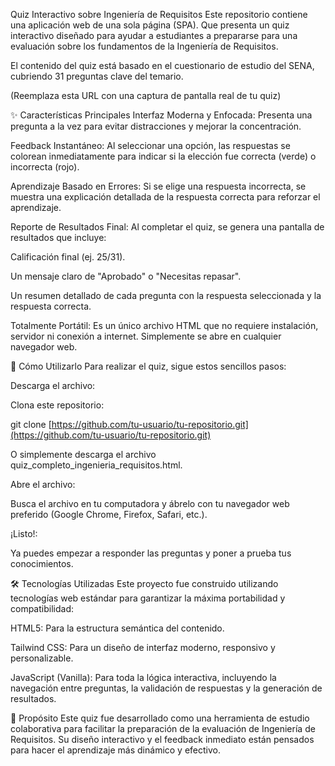 Quiz Interactivo sobre Ingeniería de Requisitos
Este repositorio contiene una aplicación web de una sola página (SPA).
Que presenta un quiz interactivo diseñado para ayudar a estudiantes a prepararse para una evaluación sobre los fundamentos de la Ingeniería de Requisitos.

El contenido del quiz está basado en el cuestionario de estudio del SENA, cubriendo 31 preguntas clave del temario.

(Reemplaza esta URL con una captura de pantalla real de tu quiz)

✨ Características Principales
Interfaz Moderna y Enfocada: Presenta una pregunta a la vez para evitar distracciones y mejorar la concentración.

Feedback Instantáneo: Al seleccionar una opción, las respuestas se colorean inmediatamente para indicar si la elección fue correcta (verde) o incorrecta (rojo).

Aprendizaje Basado en Errores: Si se elige una respuesta incorrecta, se muestra una explicación detallada de la respuesta correcta para reforzar el aprendizaje.

Reporte de Resultados Final: Al completar el quiz, se genera una pantalla de resultados que incluye:

Calificación final (ej. 25/31).

Un mensaje claro de "Aprobado" o "Necesitas repasar".

Un resumen detallado de cada pregunta con la respuesta seleccionada y la respuesta correcta.

Totalmente Portátil: Es un único archivo HTML que no requiere instalación, servidor ni conexión a internet. Simplemente se abre en cualquier navegador web.

🚀 Cómo Utilizarlo
Para realizar el quiz, sigue estos sencillos pasos:

Descarga el archivo:

Clona este repositorio:

git clone [https://github.com/tu-usuario/tu-repositorio.git](https://github.com/tu-usuario/tu-repositorio.git)

O simplemente descarga el archivo quiz_completo_ingenieria_requisitos.html.

Abre el archivo:

Busca el archivo en tu computadora y ábrelo con tu navegador web preferido (Google Chrome, Firefox, Safari, etc.).

¡Listo!:

Ya puedes empezar a responder las preguntas y poner a prueba tus conocimientos.

🛠️ Tecnologías Utilizadas
Este proyecto fue construido utilizando tecnologías web estándar para garantizar la máxima portabilidad y compatibilidad:

HTML5: Para la estructura semántica del contenido.

Tailwind CSS: Para un diseño de interfaz moderno, responsivo y personalizable.

JavaScript (Vanilla): Para toda la lógica interactiva, incluyendo la navegación entre preguntas, la validación de respuestas y la generación de resultados.

🎯 Propósito
Este quiz fue desarrollado como una herramienta de estudio colaborativa para facilitar la preparación de la evaluación de Ingeniería de Requisitos.
Su diseño interactivo y el feedback inmediato están pensados para hacer el aprendizaje más dinámico y efectivo.
